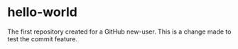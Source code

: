 # hello-world
The first repository created for a GitHub new-user.
This is a change made to test the commit feature.
